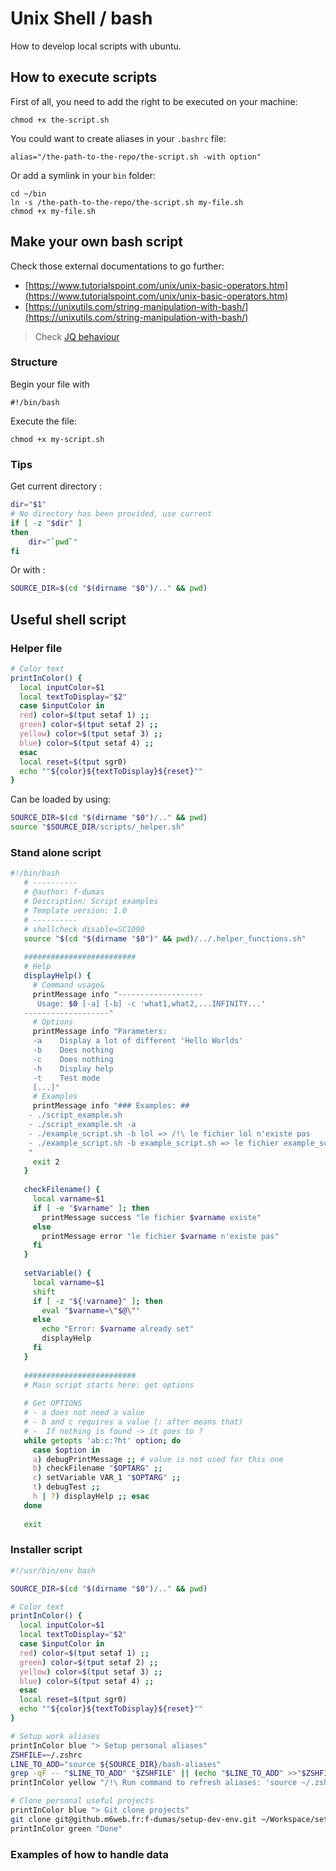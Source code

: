 # Unix Shell / bash

How to develop local scripts with ubuntu.

## How to execute scripts

First of all, you need to add the right to be executed on your machine:
```
chmod +x the-script.sh
```

You could want to create aliases in your `.bashrc` file:
```
alias="/the-path-to-the-repo/the-script.sh -with option"
```

Or add a symlink in your `bin` folder:

```
cd ~/bin
ln -s /the-path-to-the-repo/the-script.sh my-file.sh
chmod +x my-file.sh 
```

## Make your own bash script

Check those external documentations to go further:
- [https://www.tutorialspoint.com/unix/unix-basic-operators.htm](https://www.tutorialspoint.com/unix/unix-basic-operators.htm)
- [https://unixutils.com/string-manipulation-with-bash/](https://unixutils.com/string-manipulation-with-bash/)

> Check [JQ behaviour](https://blog.madrzejewski.com/jq-traiter-parser-json-shell-cli/)

### Structure

Begin your file with
```
#!/bin/bash
```

Execute the file:
```
chmod +x my-script.sh
```

### Tips

Get current directory :

```bash
dir="$1"
# No directory has been provided, use current
if [ -z "$dir" ]
then
    dir="`pwd`"
fi
```
Or with :

```bash
SOURCE_DIR=$(cd "$(dirname "$0")/.." && pwd)
```

## Useful shell script

### Helper file

```bash
# Color text
printInColor() {
  local inputColor=$1
  local textToDisplay="$2"
  case $inputColor in
  red) color=$(tput setaf 1) ;;
  green) color=$(tput setaf 2) ;;
  yellow) color=$(tput setaf 3) ;;
  blue) color=$(tput setaf 4) ;;
  esac
  local reset=$(tput sgr0)
  echo ""${color}${textToDisplay}${reset}""
}

```

Can be loaded by using:

```bash
SOURCE_DIR=$(cd "$(dirname "$0")/.." && pwd)
source "$SOURCE_DIR/scripts/_helper.sh"
```

### Stand alone script

```bash
#!/bin/bash
   # ----------
   # @author: f-dumas
   # Description: Script examples
   # Template version: 1.0
   # ----------
   # shellcheck disable=SC1090
   source "$(cd "$(dirname "$0")" && pwd)/../.helper_functions.sh"
   
   #########################
   # Help
   displayHelp() {
     # Command usage&
     printMessage info "-------------------
      Usage: $0 [-a] [-b] -c 'what1,what2,...INFINITY...'
   -------------------"
     # Options
     printMessage info "Parameters:
     -a    Display a lot of different 'Hello Worlds'
     -b    Does nothing
     -c    Does nothing
     -h    Display help
     -t    Test mode
     [...]"
     # Examples
     printMessage info "### Examples: ##
    - ./script_example.sh
    - ./script_example.sh -a
    - ./example_script.sh -b lol => /!\ le fichier lol n'existe pas
    - ./example_script.sh -b example_script.sh => le fichier example_script.sh existe
    "
     exit 2
   }
   
   checkFilename() {
     local varname=$1
     if [ -e "$varname" ]; then
       printMessage success "le fichier $varname existe"
     else
       printMessage error "le fichier $varname n'existe pas"
     fi
   }
   
   setVariable() {
     local varname=$1
     shift
     if [ -z "${!varname}" ]; then
       eval "$varname=\"$@\""
     else
       echo "Error: $varname already set"
       displayHelp
     fi
   }
   
   #########################
   # Main script starts here: get options
   
   # Get OPTIONS
   # - a does not need a value
   # - b and c requires a value (: after means that)
   # -  If nothing is found -> it goes to ?
   while getopts 'ab:c:?ht' option; do
     case $option in
     a) debugPrintMessage ;; # value is not used for this one
     b) checkFilename "$OPTARG" ;;
     c) setVariable VAR_1 "$OPTARG" ;;
     t) debugTest ;;
     h | ?) displayHelp ;; esac
   done
   
   exit
```

### Installer script

```bash
#!/usr/bin/env bash

SOURCE_DIR=$(cd "$(dirname "$0")/.." && pwd)

# Color text
printInColor() {
  local inputColor=$1
  local textToDisplay="$2"
  case $inputColor in
  red) color=$(tput setaf 1) ;;
  green) color=$(tput setaf 2) ;;
  yellow) color=$(tput setaf 3) ;;
  blue) color=$(tput setaf 4) ;;
  esac
  local reset=$(tput sgr0)
  echo ""${color}${textToDisplay}${reset}""
}

# Setup work aliases
printInColor blue "> Setup personal aliases"
ZSHFILE=~/.zshrc
LINE_TO_ADD="source ${SOURCE_DIR}/bash-aliases"
grep -qF -- "$LINE_TO_ADD" "$ZSHFILE" || (echo "$LINE_TO_ADD" >>"$ZSHFILE" && printInColor green "Done")
printInColor yellow "/!\ Run command to refresh aliases: 'source ~/.zshrc'"

# Clone personal useful projects
printInColor blue "> Git clone projects"
git clone git@github.m6web.fr:f-dumas/setup-dev-env.git ~/Workspace/setup-dev-env-backend
printInColor green "Done"
```

### Examples of how to handle data

```bash

```
